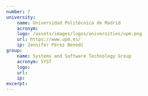 ```yaml
---
number: 7
university:
    name: Universidad Politécnica de Madrid
    acronym: 
    logo: /assets/images/logos/universities/upm.png
    url: https://www.upm.es/
    ip: Jennifer Pérez Benedí
group: 
    name: Systems and Software Technology Group
    acronym: SYST
    logo:
    url: 
    ip: 
excerpt: 
---
```


